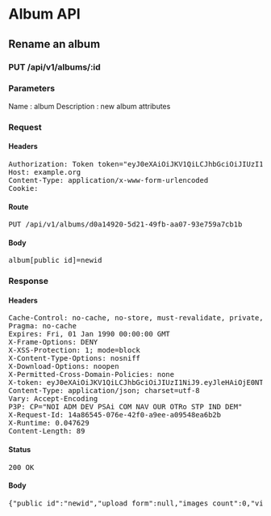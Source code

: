 # Album API

## Rename an album

### PUT /api/v1/albums/:id

### Parameters

Name : album
Description : new album attributes

### Request

#### Headers

<pre>Authorization: Token token=&quot;eyJ0eXAiOiJKV1QiLCJhbGciOiJIUzI1NiJ9.eyJleHAiOjE0NTI2MjE5MTksImFiaWxpdGllcyI6eyJkMGExNDkyMC01ZDIxLTQ5ZmItYWEwNy05M2U3NTlhN2NiMWIiOnsiQWNjZXNzIjp7InJlbmFtZSI6dHJ1ZX19fSwidXNlcl9pZCI6Ijc5MmU2M2ZlLThiYTgtNDEwYi1iNmFlLTI2OWQzYjk2ZDBlZiJ9.tIeiCfNeIlT4BUjsCIMsHPGTapLjxV2PZg0IxRm8PHM&quot;
Host: example.org
Content-Type: application/x-www-form-urlencoded
Cookie: </pre>

#### Route

<pre>PUT /api/v1/albums/d0a14920-5d21-49fb-aa07-93e759a7cb1b</pre>

#### Body

<pre>album[public_id]=newid</pre>

### Response

#### Headers

<pre>Cache-Control: no-cache, no-store, must-revalidate, private, max-age=0
Pragma: no-cache
Expires: Fri, 01 Jan 1990 00:00:00 GMT
X-Frame-Options: DENY
X-XSS-Protection: 1; mode=block
X-Content-Type-Options: nosniff
X-Download-Options: noopen
X-Permitted-Cross-Domain-Policies: none
X-token: eyJ0eXAiOiJKV1QiLCJhbGciOiJIUzI1NiJ9.eyJleHAiOjE0NTI2MjE5MTksImFiaWxpdGllcyI6eyJkMGExNDkyMC01ZDIxLTQ5ZmItYWEwNy05M2U3NTlhN2NiMWIiOnsiQWNjZXNzIjp7InJlbmFtZSI6dHJ1ZX19fSwidXNlcl9pZCI6Ijc5MmU2M2ZlLThiYTgtNDEwYi1iNmFlLTI2OWQzYjk2ZDBlZiJ9.tIeiCfNeIlT4BUjsCIMsHPGTapLjxV2PZg0IxRm8PHM
Content-Type: application/json; charset=utf-8
Vary: Accept-Encoding
P3P: CP=&quot;NOI ADM DEV PSAi COM NAV OUR OTRo STP IND DEM&quot;
X-Request-Id: 14a86545-076e-42f0-a9ee-a09548ea6b2b
X-Runtime: 0.047629
Content-Length: 89</pre>

#### Status

<pre>200 OK</pre>

#### Body

<pre>{"public_id":"newid","upload_form":null,"images_count":0,"views_count":0,"thumbnails":[]}</pre>
